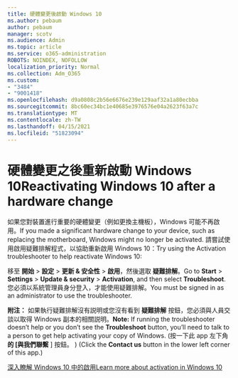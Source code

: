```yaml
---
title: 硬體變更後啟動 Windows 10
ms.author: pebaum
author: pebaum
manager: scotv
ms.audience: Admin
ms.topic: article
ms.service: o365-administration
ROBOTS: NOINDEX, NOFOLLOW
localization_priority: Normal
ms.collection: Adm_O365
ms.custom:
- "3484"
- "9001418"
ms.openlocfilehash: d9a0808c2b56e6676e239e129aaf32a1a80ecbba
ms.sourcegitcommit: 8bc60ec34bc1e40685e3976576e04a2623f63a7c
ms.translationtype: MT
ms.contentlocale: zh-TW
ms.lasthandoff: 04/15/2021
ms.locfileid: "51823094"
---
```

# <a name="reactivating-windows-10-after-a-hardware-change"></a><span data-ttu-id="26815-102">硬體變更之後重新啟動 Windows 10</span><span class="sxs-lookup"><span data-stu-id="26815-102">Reactivating Windows 10 after a hardware change</span></span>

<span data-ttu-id="26815-103">如果您對裝置進行重要的硬體變更（例如更換主機板），Windows 可能不再啟用。</span><span class="sxs-lookup"><span data-stu-id="26815-103">If you made a significant hardware change to your device, such as replacing the motherboard, Windows might no longer be activated.</span></span> <span data-ttu-id="26815-104">請嘗試使用啟用疑難排解程式，以協助重新啟用 Windows 10：</span><span class="sxs-lookup"><span data-stu-id="26815-104">Try using the Activation troubleshooter to help reactivate Windows 10:</span></span>

<span data-ttu-id="26815-105">移至 **開始**  >  **設定**  >  **更新 & 安全性**  >  **啟用**，然後選取 **疑難排解**。</span><span class="sxs-lookup"><span data-stu-id="26815-105">Go to **Start** > **Settings** > **Update & security** > **Activation**, and then select **Troubleshoot**.</span></span> <span data-ttu-id="26815-106">您必須以系統管理員身分登入，才能使用疑難排解。</span><span class="sxs-lookup"><span data-stu-id="26815-106">You must be signed in as an administrator to use the troubleshooter.</span></span>

<span data-ttu-id="26815-107">**附注：** 如果執行疑難排解沒有説明或您沒有看到 **疑難排解** 按鈕，您必須與人員交談以取得 Windows 副本的相關説明。</span><span class="sxs-lookup"><span data-stu-id="26815-107">**Note:** If running the troubleshooter doesn’t help or you don’t see the **Troubleshoot** button, you’ll need to talk to a person to get help activating your copy of Windows.</span></span> <span data-ttu-id="26815-108"> (按一下此 app 左下角 **的 [與我們聯繫** ] 按鈕。 ) </span><span class="sxs-lookup"><span data-stu-id="26815-108">(Click the **Contact us** button in the lower left corner of this app.)</span></span>

[<span data-ttu-id="26815-109">深入瞭解 Windows 10 中的啟用</span><span class="sxs-lookup"><span data-stu-id="26815-109">Learn more about activation in Windows 10</span></span>](https://support.microsoft.com/help/12440/windows-10-activate)
